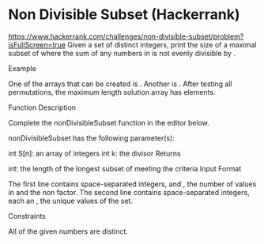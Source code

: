 # Non Divisible Subset (Hackerrank) 
https://www.hackerrank.com/challenges/non-divisible-subset/problem?isFullScreen=true
Given a set of distinct integers, print the size of a maximal subset of  where the sum of any  numbers in  is not evenly divisible by .

Example
 

One of the arrays that can be created is . Another is . After testing all permutations, the maximum length solution array has  elements.

Function Description

Complete the nonDivisibleSubset function in the editor below.

nonDivisibleSubset has the following parameter(s):

int S[n]: an array of integers
int k: the divisor
Returns

int: the length of the longest subset of  meeting the criteria
Input Format

The first line contains  space-separated integers,  and , the number of values in  and the non factor.
The second line contains  space-separated integers, each an , the unique values of the set.

Constraints

All of the given numbers are distinct.
